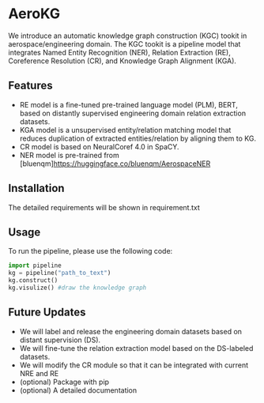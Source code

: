 # AeroKG
We introduce an automatic knowledge graph construction (KGC) tookit in aerospace/engineering domain. The KGC tookit is a pipeline model that integrates Named Entity Recognition (NER), Relation Extraction (RE), Coreference Resolution (CR), and Knowledge Graph Alignment (KGA).   
## Features
- RE model is a fine-tuned pre-trained language model (PLM), BERT, based on distantly supervised engineering domain relation extraction datasets.
- KGA model is a unsupervised entity/relation matching model that reduces duplication of extracted entities/relation by aligning them to KG.
- CR model is based on NeuralCoref 4.0 in SpaCY.
- NER model is pre-trained from [bluenqm]https://huggingface.co/bluenqm/AerospaceNER
## Installation
The detailed requirements will be shown in requirement.txt
## Usage
To run the pipeline, please use the following code:

```python
import pipeline
kg = pipeline("path_to_text")
kg.construct()
kg.visulize() #draw the knowledge graph
```

## Future Updates
- We will label and release the engineering domain datasets based on distant supervision (DS).
- We will fine-tune the relation extraction model based on the DS-labeled datasets.
- We will modify the CR module so that it can be integrated with current NRE and RE
- (optional) Package with pip
- (optional) A detailed documentation
